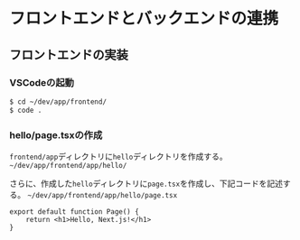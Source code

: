 # フロントエンドとバックエンドの連携

## フロントエンドの実装

### VSCodeの起動
```bash
$ cd ~/dev/app/frontend/
$ code .
```

### hello/page.tsxの作成
`frontend/app`ディレクトリに`hello`ディレクトリを作成する。
`~/dev/app/frontend/app/hello/`

さらに、作成した`hello`ディレクトリに`page.tsx`を作成し、下記コードを記述する。
`~/dev/app/frontend/app/hello/page.tsx`
```txx
export default function Page() {
    return <h1>Hello, Next.js!</h1>
}
```
